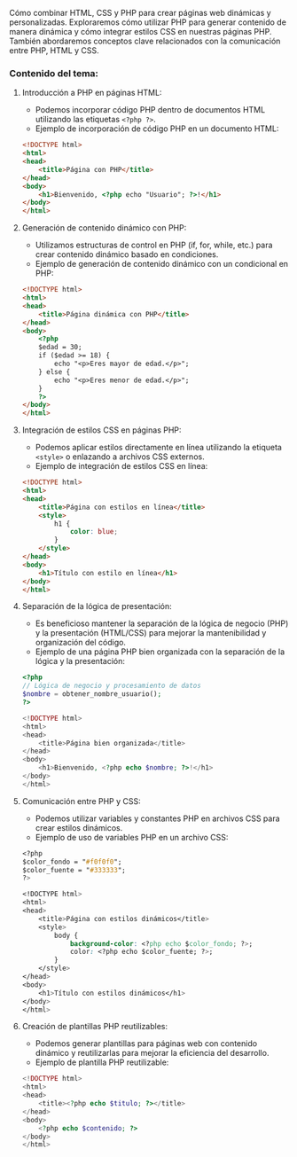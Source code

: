 Cómo combinar HTML, CSS y PHP para crear páginas web dinámicas y personalizadas. Exploraremos cómo utilizar PHP para generar contenido de manera dinámica y cómo integrar estilos CSS en nuestras páginas PHP. También abordaremos conceptos clave relacionados con la comunicación entre PHP, HTML y CSS.

### Contenido del tema:

1. Introducción a PHP en páginas HTML:
   - Podemos incorporar código PHP dentro de documentos HTML utilizando las etiquetas `<?php ?>`.
   - Ejemplo de incorporación de código PHP en un documento HTML:
   ```html
   <!DOCTYPE html>
   <html>
   <head>
       <title>Página con PHP</title>
   </head>
   <body>
       <h1>Bienvenido, <?php echo "Usuario"; ?>!</h1>
   </body>
   </html>
   ```

2. Generación de contenido dinámico con PHP:
   - Utilizamos estructuras de control en PHP (if, for, while, etc.) para crear contenido dinámico basado en condiciones.
   - Ejemplo de generación de contenido dinámico con un condicional en PHP:
   ```html
   <!DOCTYPE html>
   <html>
   <head>
       <title>Página dinámica con PHP</title>
   </head>
   <body>
       <?php
       $edad = 30;
       if ($edad >= 18) {
           echo "<p>Eres mayor de edad.</p>";
       } else {
           echo "<p>Eres menor de edad.</p>";
       }
       ?>
   </body>
   </html>
   ```

3. Integración de estilos CSS en páginas PHP:
   - Podemos aplicar estilos directamente en línea utilizando la etiqueta `<style>` o enlazando a archivos CSS externos.
   - Ejemplo de integración de estilos CSS en línea:
   ```html
   <!DOCTYPE html>
   <html>
   <head>
       <title>Página con estilos en línea</title>
       <style>
           h1 {
               color: blue;
           }
       </style>
   </head>
   <body>
       <h1>Título con estilo en línea</h1>
   </body>
   </html>
   ```

4. Separación de la lógica de presentación:
   - Es beneficioso mantener la separación de la lógica de negocio (PHP) y la presentación (HTML/CSS) para mejorar la mantenibilidad y organización del código.
   - Ejemplo de una página PHP bien organizada con la separación de la lógica y la presentación:
   ```php
   <?php
   // Lógica de negocio y procesamiento de datos
   $nombre = obtener_nombre_usuario();
   ?>

   <!DOCTYPE html>
   <html>
   <head>
       <title>Página bien organizada</title>
   </head>
   <body>
       <h1>Bienvenido, <?php echo $nombre; ?>!</h1>
   </body>
   </html>
   ```

5. Comunicación entre PHP y CSS:
   - Podemos utilizar variables y constantes PHP en archivos CSS para crear estilos dinámicos.
   - Ejemplo de uso de variables PHP en un archivo CSS:
   ```css
   <?php
   $color_fondo = "#f0f0f0";
   $color_fuente = "#333333";
   ?>

   <!DOCTYPE html>
   <html>
   <head>
       <title>Página con estilos dinámicos</title>
       <style>
           body {
               background-color: <?php echo $color_fondo; ?>;
               color: <?php echo $color_fuente; ?>;
           }
       </style>
   </head>
   <body>
       <h1>Título con estilos dinámicos</h1>
   </body>
   </html>
   ```

6. Creación de plantillas PHP reutilizables:
   - Podemos generar plantillas para páginas web con contenido dinámico y reutilizarlas para mejorar la eficiencia del desarrollo.
   - Ejemplo de plantilla PHP reutilizable:
   ```php
   <!DOCTYPE html>
   <html>
   <head>
       <title><?php echo $titulo; ?></title>
   </head>
   <body>
       <?php echo $contenido; ?>
   </body>
   </html>
   ```